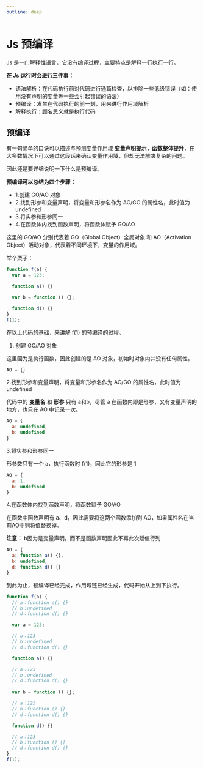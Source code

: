 ```yaml
---
outline: deep
---
```


# Js 预编译

Js 是一门解释性语言，它没有编译过程，主要特点是解释一行执行一行。

**在 Js 运行时会进行三件事：**

- 语法解析：在代码执行前对代码进行通篇检查，以排除一些低级错误（如：使用没有声明的变量等一些会引起错误的语法）
- 预编译：发生在代码执行的前一刻，用来进行作用域解析
- 解释执行：顾名思义就是执行代码

## 预编译

有一句简单的口诀可以描述与预测变量作用域 **变量声明提示，函数整体提升**，在大多数情况下可以通过这段话来确认变量作用域，但却无法解决复杂的问题。

因此还是要详细说明一下什么是预编译。

**预编译可以总结为四个步骤：**

- 1.创建 GO/AO 对象
- 2.找到形参和变量声明，将变量和形参名作为 AO/GO 的属性名，此时值为 undefined
- 3.将实参和形参同一
- 4.在函数体内找到函数声明，将函数体赋予 GO/AO

这里的 GO/AO 分别代表着 GO（Global Object）全局对象 和 AO（Activation Object）活动对象，代表着不同环境下，变量的作用域。

举个栗子：

```js
function f(a) {
  var a = 123;

  function a() {}

  var b = function () {};

  function d() {}
}
f(1);
```

在以上代码的基础，来讲解 f(1) 的预编译的过程。

1. 创建 GO/AO 对象

这里因为是执行函数，因此创建的是 AO 对象，初始时对象内并没有任何属性。

```js
AO = {}
```

2.找到形参和变量声明，将变量和形参名作为 AO/GO 的属性名，此时值为 undefined

代码中的 **变量名** 和 **形参** 只有 a和b，尽管 a 在函数内即是形参，又有变量声明的地方，也只在 AO 中记录一次。

```js
AO = {
  a: undefined,
  b: undefined
}
```

3.将实参和形参同一

形参数只有一个 a，执行函数时 f(1)，因此它的形参是 1

```js
AO = {
  a: 1,
  b: undefined
}
```

4.在函数体内找到函数声明，将函数赋予 GO/AO

在函数中函数声明有 a、d，因此需要将这两个函数添加到 AO，如果属性名在当前AO中则将值替换掉。

**注意：** b因为是变量声明，而不是函数声明因此不再此次赋值行列

```js
AO = {
  a: function a() {},
  b: undefined,
  d: function d() {}
}
```

到此为止，预编译已经完成，作用域链已经生成，代码开始从上到下执行。

```js
function f(a) {
  // a：function a() {}
  // b：undefined
  // d：function d() {}

  var a = 123;

  // a：123
  // b：undefined
  // d：function d() {}

  function a() {}

  // a：123
  // b：undefined
  // d：function d() {}
  
  var b = function () {};

  // a：123
  // b：function () {}
  // d：function d() {}

  function d() {}

  // a：123
  // b：function () {}
  // d：function d() {}
}
f(1);
```